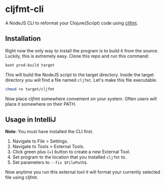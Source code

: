 # cljfmt-cli

A NodeJS CLI to reformat your Clojure(Script) code using [cljfmt](https://github.com/weavejester/cljfmt).

## Installation

Right now the only way to install the program is to build it from the source. Luckily,
this is extremely easy. Clone this repo and run this command:

```bash
boot prod-build target
```

This will build the NodeJS script to the target directory. Inside the target directory
you will find a file named `cljfmt`. Let's make this file executable.

```bash
chmod +x target/cljfmt
```

Now place cljfmt somewhere convenient on your system. Often users will place it somewhere
on their PATH.

## Usage in IntelliJ

**Note**: You must have installed the CLI first.

1. Navigate to File > Settings.
2. Navigate to Tools > External Tools.
3. Click green plus (+) button to create a new External Tool.
4. Set program to the location that you installed `cljfmt` to.
5. Set parameters to `--fix $FilePath$`.

Now anytime you run this external tool it will format your currently selected file using
cljfmt.